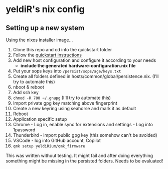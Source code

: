 # yeldiR's nix config
## Setting up a new system
Using the nixos installer image...

1. Clone this repo and cd into the quickstart folder
2. Follow the [quickstart instructions](./quickstart/README.md)
3. Add new host configuration and configure it according to your needs
    - **include the generated hardware-configuration.nix file**
4. Put your sops keys into `/persist/sops/age/keys.txt`
5. Create all folders defined in hosts/common/global/persistence.nix. (I'll try to automate this)
6. nboot & reboot
7. Add ssh key
8. `chmod -R 700 ~/.gnupg` (I'll try to automate this)
8. Import private gpg key matching above fingerprint
9. Create a new keyring using seahorse and mark it as default
10. Reboot
11. Application specific setup
  1. Chrome - Log in, enable sync for extensions and settings
    - Log into 1password
  2. Thunderbird - import public gpg key (this somehow can't be avoided)
  3. VSCode - log into GitHub account, Copilot
  4. `qmk setup yeldiRium/qmk_firmware`

This was written without testing. It might fail and after doing everything something might be missing in the persisted folders. Needs to be evaluated!
